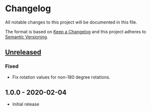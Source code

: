 # Changelog

All notable changes to this project will be documented in this file.

The format is based on [Keep a Changelog](http://keepachangelog.com/en/1.0.0/)
and this project adheres to [Semantic Versioning](http://semver.org/spec/v2.0.0.html).

## [Unreleased]
### Fixed
- Fix rotation values for non-180 degree rotations.

## 1.0.0 - 2020-02-04
- Initial release

[Unreleased]: https://bitbucket.org/projectcosmic/image_exif_fix/branches/compare/HEAD..1.0.0
